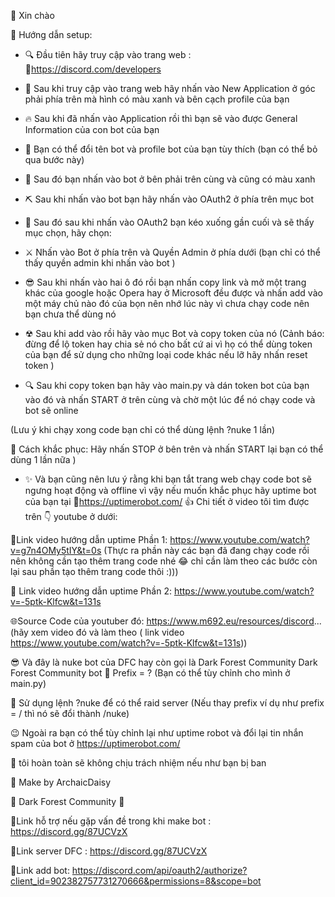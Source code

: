 🔰 Xin chào 

🤗 Hướng dẫn setup:

- 🔍 Đầu tiên hãy truy cập vào trang web :  
🔗https://discord.com/developers

- 📃 Sau khi truy cập vào trang web hãy nhấn vào New Application ở góc phải phía trên mà hình có màu xanh và bên cạch profile của bạn
 
- 🔥 Sau khi đã nhấn vào Application rồi thì bạn sẽ vào được 
General Information của con bot của bạn

- 🙂 Bạn có thể đổi tên bot và profile bot của bạn tùy thích (bạn có thể bỏ qua bước này)

- 🤖 Sau đó bạn nhấn vào bot ở bên phải trên cùng và cũng có màu xanh

- ⛏ Sau khi nhấn vào bot bạn hãy nhấn vào OAuth2 ở phía trên mục bot

- 🔱 Sau đó sau khi nhấn vào OAuth2 bạn kéo xuống gần cuối và sẽ thấy mục chọn, hãy chọn:

- ⚔ Nhấn vào Bot ở phía trên và Quyền Admin ở phía dưới (bạn chỉ có thể thấy quyền admin khi nhấn vào bot )

- 😎 Sau khi nhấn vào hai ô đó rồi bạn nhấn copy link và mở một trang khác của google hoặc Opera hay ở Microsoft đều được và nhấn add vào một máy chủ nào đó của bọn nên nhớ lúc này vì chưa chạy code nên bạn chưa thể dùng nó 

- ☢ Sau khi add vào rồi hãy vào mục Bot và copy token của nó (Cảnh báo: đừng để lộ token hay chia sẻ nó cho bất cứ ai vì họ có thể dùng token của bạn để sử dụng cho những loại code khác nếu lỡ hãy nhấn reset token )

- 🔍 Sau khi copy token bạn hãy vào main.py và dán token bot của bạn vào đó và nhấn START ở trên cùng và chờ một lúc để nó chạy code và bot sẽ online

(Lưu ý khi chạy xong code bạn chỉ có thể dùng lệnh ?nuke 
1 lần) 

🔧 Cách khắc phục: Hãy nhấn STOP ở bên trên và nhấn START lại bạn có thể dùng 1 lần nữa )

- ✨ Và bạn cũng nên lưu ý rằng khi bạn tắt trang web chạy code bot sẽ ngưng hoạt động và offline vì vậy nếu muốn khắc phục hãy uptime bot của bạn tại 🔗https://uptimerobot.com/ 
👍 Chi tiết ở video tôi tìm được trên 👇 youtube ở dưới: 

🔗Link video hướng dẫn uptime Phần 1:  https://www.youtube.com/watch?v=g7n4OMy5tIY&t=0s (Thực ra phần này các bạn đã đang chạy code rồi nên không cần tạo thêm trang code nhé 😂 chỉ cần làm theo các bước còn lại sau phần tạo thêm trang code thôi :)))

🔗 Link video hướng dẫn uptime Phần 2: https://www.youtube.com/watch?v=-5ptk-Klfcw&t=131s
 
🌐Source Code của youtuber đó: https://www.m692.eu/resources/discord...
(hãy xem video đó và làm theo ( link video https://www.youtube.com/watch?v=-5ptk-Klfcw&t=131s)) 

😎 Và đây là nuke bot của DFC hay còn gọi là Dark Forest Community 
Dark Forest Community bot
📔 Prefix = ? (Bạn có thể tùy chỉnh cho mình ở main.py)

🤗 Sử dụng lệnh ?nuke để có thể raid server (Nếu thay prefix ví dụ như prefix = / thì nó sẽ đổi thành /nuke)

😉 Ngoài ra bạn có thể tùy chỉnh lại như uptime robot
và đổi lại tin nhắn spam của bot ở https://uptimerobot.com/

😤 tôi hoàn toàn sẽ không chịu trách nhiệm nếu như bạn bị ban 

🔧 Make by ArchaicDaisy 

🌲 Dark Forest Community 📔

🔗Link hỗ trợ nếu gặp vấn đề trong khi make bot : https://discord.gg/87UCVzX

🔗Link server DFC : https://discord.gg/87UCVzX

🔗Link add bot: https://discord.com/api/oauth2/authorize?client_id=902382757731270666&permissions=8&scope=bot
